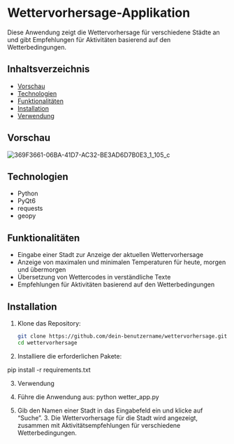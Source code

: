 # Wettervorhersage-Applikation

Diese Anwendung zeigt die Wettervorhersage für verschiedene Städte an und gibt Empfehlungen für Aktivitäten basierend auf den Wetterbedingungen.

## Inhaltsverzeichnis

- [Vorschau](#vorschau)
- [Technologien](#technologien)
- [Funktionalitäten](#funktionalitäten)
- [Installation](#installation)
- [Verwendung](#verwendung)

## Vorschau

![369F3661-06BA-41D7-AC32-BE3AD6D7B0E3_1_105_c](https://github.com/user-attachments/assets/f81b69f6-16aa-48a2-bb79-3853cf2facda)


## Technologien

- Python
- PyQt6
- requests
- geopy

## Funktionalitäten

- Eingabe einer Stadt zur Anzeige der aktuellen Wettervorhersage
- Anzeige von maximalen und minimalen Temperaturen für heute, morgen und übermorgen
- Übersetzung von Wettercodes in verständliche Texte
- Empfehlungen für Aktivitäten basierend auf den Wetterbedingungen

## Installation

1. Klone das Repository:

   ```bash
   git clone https://github.com/dein-benutzername/wettervorhersage.git
   cd wettervorhersage

2.	Installiere die erforderlichen Pakete:

pip install -r requirements.txt

3.	Verwendung

  1.  Führe die Anwendung aus: python wetter_app.py
  2.	Gib den Namen einer Stadt in das Eingabefeld ein und klicke auf “Suche”.
	3.	Die Wettervorhersage für die Stadt wird angezeigt, zusammen mit Aktivitätsempfehlungen für verschiedene Wetterbedingungen.
